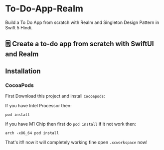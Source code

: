 # To-Do-App-Realm
Build a To Do App from scratch with Realm and Singleton Design Pattern in Swift 5 Hindi.

## 🗒 Create a to-do app from scratch with SwiftUI and Realm

## Installation

### CocoaPods
First Download this project and install `Cocoapods`:

If you have Intel Processor then:

```
pod install
```  

If you have M1 Chip then first do `pod install` if it not work then:

```
arch -x86_64 pod install
```  

That's it!! now it will completely working fine open `.xcworkspace` now!

